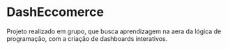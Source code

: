 # DashEccomerce
Projeto realizado em grupo, que busca aprendizagem na aera da lógica de programação, com a criação de dashboards interativos.
